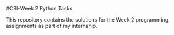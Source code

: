 #CSI-Week 2 Python Tasks

This repository contains the solutions for the Week 2 programming assignments as part of my internship.
